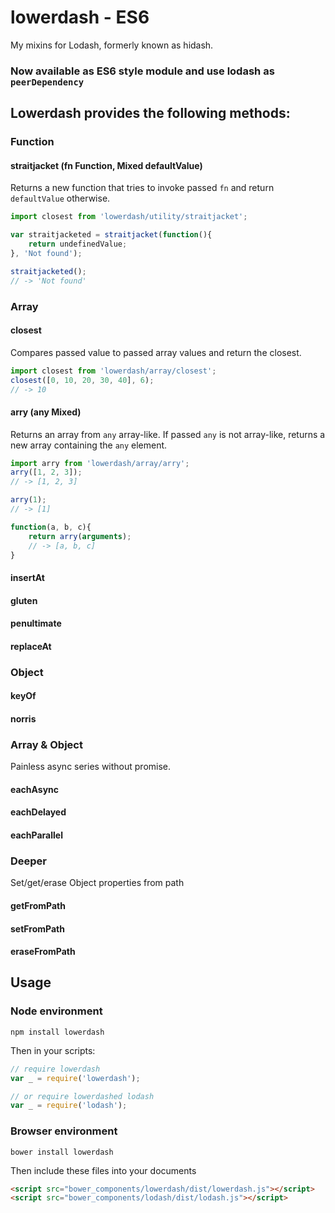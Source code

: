 lowerdash - ES6
======

My mixins for Lodash, formerly known as hidash.

### Now available as ES6 style module and use lodash as `peerDependency`

## Lowerdash provides the following methods:

### Function

#### straitjacket (fn Function, Mixed defaultValue)
Returns a new function that tries to invoke passed `fn` and return `defaultValue` otherwise.

```javascript
import closest from 'lowerdash/utility/straitjacket';

var straitjacketed = straitjacket(function(){
	return undefinedValue;
}, 'Not found');

straitjacketed();
// -> 'Not found'
```

### Array

#### closest
Compares passed value to passed array values and return the closest.
```javascript
import closest from 'lowerdash/array/closest';
closest([0, 10, 20, 30, 40], 6);
// -> 10
```

#### arry (any Mixed)
Returns an array from `any` array-like. If passed `any` is not array-like,
returns a new array containing the `any` element.

```javascript
import arry from 'lowerdash/array/arry';
arry([1, 2, 3]);
// -> [1, 2, 3]

arry(1);
// -> [1]

function(a, b, c){
	return arry(arguments);
	// -> [a, b, c]
}
```

#### insertAt
#### gluten
#### penultimate
#### replaceAt


### Object

#### keyOf
#### norris


### Array & Object

Painless async series without promise.

#### eachAsync
#### eachDelayed
#### eachParallel


### Deeper

Set/get/erase Object properties from path

#### getFromPath
#### setFromPath
#### eraseFromPath



## Usage

### Node environment
```
npm install lowerdash
```

Then in your scripts:
```javascript
// require lowerdash
var _ = require('lowerdash');

// or require lowerdashed lodash
var _ = require('lodash');
```


### Browser environment
```
bower install lowerdash
```

Then include these files into your documents
```html
<script src="bower_components/lowerdash/dist/lowerdash.js"></script>
<script src="bower_components/lodash/dist/lodash.js"></script>
```

